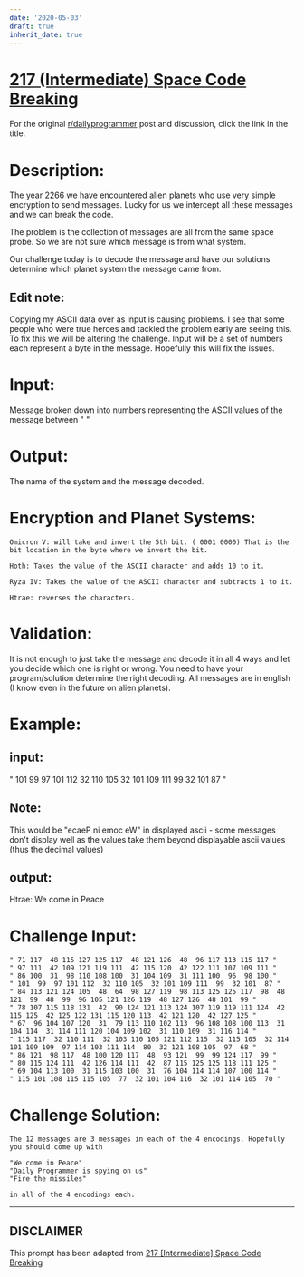 ```yaml
---
date: '2020-05-03'
draft: true
inherit_date: true
---
```


# [217 (Intermediate) Space Code Breaking](https://www.reddit.com/r/dailyprogrammer/comments/38fjll/20150603_challenge_217_intermediate_space_code/)

For the original [r/dailyprogrammer](https://www.reddit.com/r/dailyprogrammer/) post and discussion, click the link in the title.

# Description:
The year 2266 we have encountered alien planets who use very simple encryption to send messages. Lucky for us we intercept all these messages and we can break the code. 

The problem is the collection of messages are all from the same space probe. So we are not sure which message is from what system. 

Our challenge today is to decode the message and have our solutions determine which planet system the message came from.

## Edit note:
Copying my ASCII data over as input is causing problems. I see that some people who were true heroes and tackled the problem early are seeing this. To fix this we will be altering the challenge. Input will be a set of numbers each represent a byte in the message. Hopefully this will fix the issues.

# Input:
Message broken down into numbers representing the ASCII values of the message between " "

# Output:
The name of the system and the message decoded.

# Encryption and Planet Systems:

```
Omicron V: will take and invert the 5th bit. ( 0001 0000) That is the bit location in the byte where we invert the bit.

Hoth: Takes the value of the ASCII character and adds 10 to it.

Ryza IV: Takes the value of the ASCII character and subtracts 1 to it.

Htrae: reverses the characters.
```
# Validation:
It is not enough to just take the message and decode it in all 4 ways and let you decide which one is right or wrong. You need to have your program/solution determine the right decoding. All messages are in english (I know even in the future on alien planets).

# Example:
## input:
" 101  99  97 101 112  32 110 105  32 101 109 111  99  32 101  87 "

## Note:
This would be "ecaeP ni emoc eW" in displayed ascii - some messages don't display well as the
values take them beyond displayable ascii values (thus the decimal values)

## output:
Htrae: We come in Peace

# Challenge Input:

```
" 71 117  48 115 127 125 117  48 121 126  48  96 117 113 115 117 "
" 97 111  42 109 121 119 111  42 115 120  42 122 111 107 109 111 "
" 86 100  31  98 110 108 100  31 104 109  31 111 100  96  98 100 "
" 101  99  97 101 112  32 110 105  32 101 109 111  99  32 101  87 "
" 84 113 121 124 105  48  64  98 127 119  98 113 125 125 117  98  48 121  99  48  99  96 105 121 126 119  48 127 126  48 101  99 "
" 78 107 115 118 131  42  90 124 121 113 124 107 119 119 111 124  42 115 125  42 125 122 131 115 120 113  42 121 120  42 127 125 "
" 67  96 104 107 120  31  79 113 110 102 113  96 108 108 100 113  31 104 114  31 114 111 120 104 109 102  31 110 109  31 116 114 "
" 115 117  32 110 111  32 103 110 105 121 112 115  32 115 105  32 114 101 109 109  97 114 103 111 114  80  32 121 108 105  97  68 "
" 86 121  98 117  48 100 120 117  48  93 121  99  99 124 117  99 "
" 80 115 124 111  42 126 114 111  42  87 115 125 125 118 111 125 "
" 69 104 113 100  31 115 103 100  31  76 104 114 114 107 100 114 "
" 115 101 108 115 115 105  77  32 101 104 116  32 101 114 105  70 "
```
# Challenge Solution:

```
The 12 messages are 3 messages in each of the 4 encodings. Hopefully you should come up with

"We come in Peace"
"Daily Programmer is spying on us"
"Fire the missiles"

in all of the 4 encodings each.
```

----
## **DISCLAIMER**
This prompt has been adapted from [217 [Intermediate] Space Code Breaking](https://www.reddit.com/r/dailyprogrammer/comments/38fjll/20150603_challenge_217_intermediate_space_code/
)
